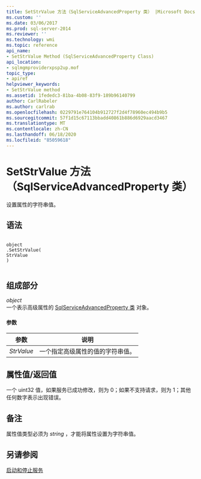 ```yaml
---
title: SetStrValue 方法（SqlServiceAdvancedProperty 类） |Microsoft Docs
ms.custom: ''
ms.date: 03/06/2017
ms.prod: sql-server-2014
ms.reviewer: ''
ms.technology: wmi
ms.topic: reference
api_name:
- SetStrValue Method (SqlServiceAdvancedProperty Class)
api_location:
- sqlmgmproviderxpsp2up.mof
topic_type:
- apiref
helpviewer_keywords:
- SetStrValue method
ms.assetid: 1fededc3-81ba-4b08-83f9-189b96140799
author: CarlRabeler
ms.author: carlrab
ms.openlocfilehash: 0229791e764104b912727f2d4f78960ec494b9b5
ms.sourcegitcommit: 57f1d15c67113bbadd40861b886d6929aacd3467
ms.translationtype: MT
ms.contentlocale: zh-CN
ms.lasthandoff: 06/18/2020
ms.locfileid: "85059618"
---
```

# <a name="setstrvalue-method-sqlserviceadvancedproperty-class"></a>SetStrValue 方法（SqlServiceAdvancedProperty 类）
  设置属性的字符串值。  
  
## <a name="syntax"></a>语法  
  
```  
  
object  
.SetStrValue(  
StrValue  
)  
  
```  
  
## <a name="parts"></a>组成部分  
 *object*  
 一个表示高级属性的 [SqlServiceAdvancedProperty 类](sqlserviceadvancedproperty-class.md) 对象。  
  
#### <a name="parameters"></a>参数  
  
|参数|说明|  
|---------------|-----------------|  
|*StrValue*|一个指定高级属性的值的字符串值。|  
  
## <a name="property-valuereturn-value"></a>属性值/返回值  
 一个 uint32 值，如果服务已成功修改，则为 0；如果不支持请求，则为 1；其他任何数字表示出现错误。  
  
## <a name="remarks"></a>备注  
 属性值类型必须为 *string* ，才能将属性设置为字符串值。  
  
## <a name="see-also"></a>另请参阅  
 [启动和停止服务](https://technet.microsoft.com/library/ms174886\(v=sql.105\).aspx)  
  
  
